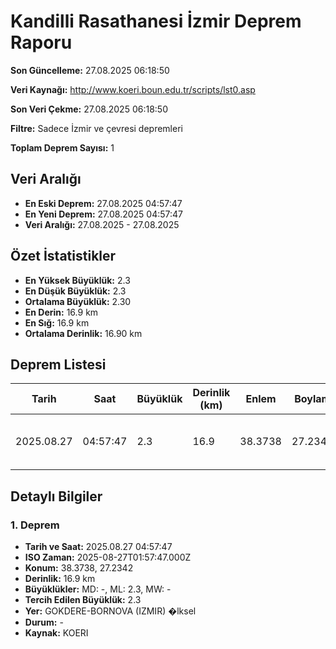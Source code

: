 # Kandilli Rasathanesi İzmir Deprem Raporu

**Son Güncelleme:** 27.08.2025 06:18:50

**Veri Kaynağı:** http://www.koeri.boun.edu.tr/scripts/lst0.asp

**Son Veri Çekme:** 27.08.2025 06:18:50

**Filtre:** Sadece İzmir ve çevresi depremleri

**Toplam Deprem Sayısı:** 1

## Veri Aralığı

- **En Eski Deprem:** 27.08.2025 04:57:47
- **En Yeni Deprem:** 27.08.2025 04:57:47
- **Veri Aralığı:** 27.08.2025 - 27.08.2025

## Özet İstatistikler

- **En Yüksek Büyüklük:** 2.3
- **En Düşük Büyüklük:** 2.3
- **Ortalama Büyüklük:** 2.30
- **En Derin:** 16.9 km
- **En Sığ:** 16.9 km
- **Ortalama Derinlik:** 16.90 km

## Deprem Listesi

| Tarih | Saat | Büyüklük | Derinlik (km) | Enlem | Boylam | Konum | Durum |
|-------|------|----------|---------------|-------|--------|-------|-------|
| 2025.08.27 | 04:57:47 | 2.3 | 16.9 | 38.3738 | 27.2342 | GOKDERE-BORNOVA (IZMIR) �lksel | - |

## Detaylı Bilgiler

### 1. Deprem

- **Tarih ve Saat:** 2025.08.27 04:57:47
- **ISO Zaman:** 2025-08-27T01:57:47.000Z
- **Konum:** 38.3738, 27.2342
- **Derinlik:** 16.9 km
- **Büyüklükler:** MD: -, ML: 2.3, MW: -
- **Tercih Edilen Büyüklük:** 2.3
- **Yer:** GOKDERE-BORNOVA (IZMIR) �lksel
- **Durum:** -
- **Kaynak:** KOERI


